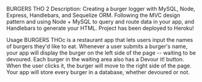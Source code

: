 BURGERS THO 2
Description: Creating a burger logger with MySQL, Node, Express, Handlebars, and Sequelize ORM. Following the MVC design pattern and using Node + MySQL to query and route data in your app, and Handlebars to generate your HTML. Project has been deployed to Heroku!

Usage
BURGERS THOc is a restaurant app that lets users input the names of burgers they'd like to eat.
Whenever a user submits a burger's name, your app will display the burger on the left side of the page -- waiting to be devoured.
Each burger in the waiting area also has a Devour it! button. When the user clicks it, the burger will move to the right side of the page.
Your app will store every burger in a database, whether devoured or not.
